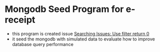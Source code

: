# Mongodb Seed Program for e-receipt

* this program is created issue [Searching Issues: Use filter return 0](https://tess.hk-tess.com:7080/cloud/receipt/issues/1)
* it seed the mongodb with simulated data to evaluate how to improve database query performance
